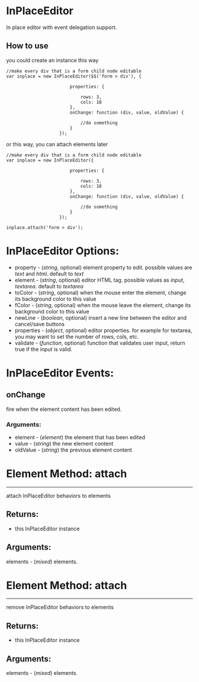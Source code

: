 InPlaceEditor
============

In place editor with event delegation support.

How to use
----------

you could create an instance this way

	//make every div that is a form child node editable
	var inplace = new InPlaceEditor($$('form > div'), {
	
							properties: {
							
								rows: 3,
								cols: 18
							},
							onChange: function (div, value, oldValue) {

								//do something
							}
						});
						
or this way, you can attach elements later
					
	//make every div that is a form child node editable
	var inplace = new InPlaceEditor({
	
							properties: {
							
								rows: 3,
								cols: 18
							},
							onChange: function (div, value, oldValue) {

								//do something
							}
						});
						
	inplace.attach('form > div');
							
# InPlaceEditor Options:

- property - (*string*, optional) element property to edit. possible values are *text* and *html*. default to *text*
- element - (*string*, optional) editor HTML tag. possible values as *input*, *textarea*. default to *textarea*
- toColor - (*string*, optional) when the mouse enter the element, change its background color to this value
- fColor - (*string*, optional) when the mouse leave the element, change its background color to this value
- newLine - (*boolean*, optional) insert a new line between the editor and cancel/save buttons
- properties - (*object*, optional) editor properties. for example for textarea, you may want to set the number of rows, cols, etc.
- validate - (*function*, optional) function that validates user input, return true if the input is valid.


# InPlaceEditor Events:

## onChange

fire when the element content has been edited.

### Arguments:

- element - (*element*) the element that has been edited
- value - (*string*) the new element content
- oldValue - (*string*) the previous element content
	
# Element Method: attach
------------

attach InPlaceEditor behaviors to elements

## Returns:

* this InPlaceEditor instance

## Arguments:

elements - (*mixed*) elements.

# Element Method: attach
------------

remove InPlaceEditor behaviors to elements

## Returns:

* this InPlaceEditor instance

## Arguments:

elements - (*mixed*) elements.
